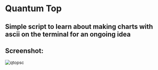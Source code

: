 # Quantum Top


## Simple script to learn about making charts with ascii on the terminal for an ongoing idea


## Screenshot:
![qtopsc](https://user-images.githubusercontent.com/55965894/67647406-a4b6aa80-f908-11e9-9fb7-0c544c4de774.png)






